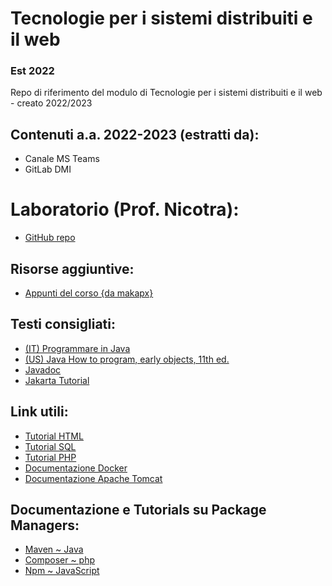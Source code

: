 # Tecnologie per i sistemi distribuiti e il web

### Est 2022

Repo di riferimento del modulo di Tecnologie per i sistemi distribuiti e il web - creato 2022/2023

## Contenuti a.a. 2022-2023 (estratti da):

- Canale MS Teams
- GitLab DMI

# Laboratorio (Prof. Nicotra):

- [GitHub repo](https://github.com/unict-dmi-tswd-lab)


## Risorse aggiuntive:

- [Appunti del corso {da makapx}](https://github.com/makapx/appunti-TSDW)

## Testi consigliati:

- [(IT) Programmare in Java](https://www.amazon.it/Programmare-MyLab-Contenuto-digitale-accesso/dp/8891916218/ref=sr_1_1?__mk_it_IT=ÅMÅŽÕÑ&crid=3H8RRXPRF5QBU&keywords=Programmare+in+Java+deitel&qid=1669153975&qu=eyJxc2MiOiIwLjY2IiwicXNhIjoiMC4wMCIsInFzcCI6IjAuMDAifQ%3D%3D&sprefix=programmare+in+java+deitel%2Caps%2C102&sr=8-1)
- [(US) Java How to program, early objects, 11th ed.](https://www.amazon.com/Java-Program-Early-Objects-Deitel/dp/0134743350/ref=sr_1_1?crid=3FRX7JW46TLOU&keywords=java+how+to+program+early+objects+11th+edition&qid=1669154053&sprefix=Java+how+to+program+ea%2Caps%2C198&sr=8-1)
- [Javadoc](https://docs.oracle.com/javase/tutorial/)
- [Jakarta Tutorial](https://eclipse-ee4j.github.io/jakartaee-tutorial/)

## Link utili:

- [Tutorial HTML](https://www.w3schools.com/html/default.asp)
- [Tutorial SQL](https://www.w3schools.com/sql/default.asp)
- [Tutorial PHP](https://www.w3schools.com/php/default.asp)
- [Documentazione Docker](https://docs.docker.com)
- [Documentazione Apache Tomcat](https://tomcat.apache.org/tomcat-8.5-doc/index.html)

## Documentazione e Tutorials su Package Managers:

- [Maven ~ Java](https://maven.apache.org/guides/getting-started/maven-in-five-minutes.html)
- [Composer ~ php](https://getcomposer.org/doc/01-basic-usage.md)
- [Npm ~ JavaScript](https://docs.npmjs.com/about-npm)
<!--- Questo e' il template/facade del corso con cui collegare altre risorse, all'inizio del nuovo anno si puo' spostare tutto
      in un branch nuovo e crearne un altro con pressoche' gli stessi contenuti o meglio, cambiare il REAMDE.md e manipolare 
      i contenuti gia esistenti.
--->
